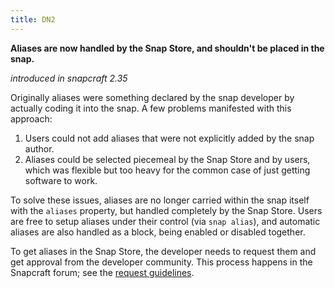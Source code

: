 ```yaml
---
title: DN2
---
```


**Aliases are now handled by the Snap Store, and shouldn't be placed in the snap.**

_introduced in snapcraft 2.35_

Originally aliases were something declared by the snap developer by actually
coding it into the snap. A few problems manifested with this approach:

1. Users could not add aliases that were not explicitly added by the snap
   author.
2. Aliases could be selected piecemeal by the Snap Store and by users, which was
   flexible but too heavy for the common case of just getting software to work.

To solve these issues, aliases are no longer carried within the snap itself
with the `aliases` property, but handled completely by the Snap Store. Users are
free to setup aliases under their control (via `snap alias`), and automatic
aliases are also handled as a block, being enabled or disabled together.

To get aliases in the Snap Store, the developer needs to request them and get
approval from the developer community. This process happens in the Snapcraft
forum; see the [request guidelines][1].

[1]: https://forum.snapcraft.io/t/process-for-reviewing-aliases-auto-connections-and-track-requests

